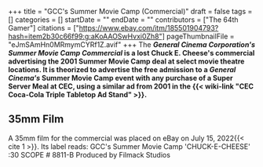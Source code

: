 +++
title = "GCC's Summer Movie Camp (Commercial)"
draft = false
tags = []
categories = []
startDate = ""
endDate = ""
contributors = ["The 64th Gamer"]
citations = ["https://www.ebay.com/itm/185501904793?hash=item2b30c66f99:g:aKoAAOSwHvxi0Zh8"]
pageThumbnailFile = "eJmSAmHn0MRmymCYRf1Z.avif"
+++
The ***General Cinema Corporation's Summer Movie Camp Commercial* is a lost Chuck E. Cheese's commercial advertising the 2001 Summer Movie Camp deal at select movie theatre locations.
It is theorized to advertise the free admission to a *General Cinema's* Summer Movie Camp event with any purchase of a Super Server Meal at CEC, using a similar ad from 2001 in the {{< wiki-link "CEC Coca-Cola Triple Tabletop Ad Stand" >}}.**

## 35mm Film

A 35mm film for the commercial was placed on eBay on July 15, 2022{{< cite 1 >}}. Its label reads:
GCC's Summer Movie Camp
'CHUCK-E-CHEESE'
:30 SCOPE # 8811-B
Produced by Filmack Studios

